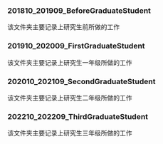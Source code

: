 ﻿### 201810_201909_BeforeGraduateStudent
该文件夹主要记录上研究生前所做的工作

### 201910_202009_FirstGraduateStudent
该文件夹主要记录上研究生一年级所做的工作

### 202010_202109_SecondGraduateStudent
该文件夹主要记录上研究生二年级所做的工作

### 202210_202209_ThirdGraduateStudent
该文件夹主要记录上研究生三年级所做的工作